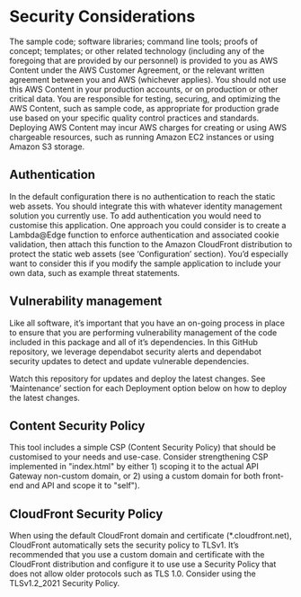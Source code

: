 # Security Considerations

The sample code; software libraries; command line tools; proofs of concept; templates; or other related technology (including any of the foregoing that are provided by our personnel) is provided to you as AWS Content under the AWS Customer Agreement, or the relevant written agreement between you and AWS (whichever applies). You should not use this AWS Content in your production accounts, or on production or other critical data. You are responsible for testing, securing, and optimizing the AWS Content, such as sample code, as appropriate for production grade use based on your specific quality control practices and standards. Deploying AWS Content may incur AWS charges for creating or using AWS chargeable resources, such as running Amazon EC2 instances or using Amazon S3 storage.

## Authentication

In the default configuration there is no authentication to reach the static web assets. You should integrate this with whatever identity management solution you currently use. To add authentication you would need to customise this application. One approach you could consider is to create a Lambda@Edge function to enforce authentication and associated cookie validation, then attach this function to the Amazon CloudFront distribution to protect the static web assets (see ‘Configuration’ section). You’d especially want to consider this if you modify the sample application to include your own data, such as example threat statements.

## Vulnerability management

Like all software, it’s important that you have an on-going process in place to ensure that you are performing vulnerability management of the code included in this package and all of it’s dependencies. In this GitHub repository, we leverage dependabot security alerts and dependabot security updates to detect and update vulnerable dependencies.

Watch this repository for updates and deploy the latest changes. See ‘Maintenance’ section for each Deployment option below on how to deploy the latest changes.

## Content Security Policy

This tool includes a simple CSP (Content Security Policy) that should be customised to your needs and use-case. Consider strengthening CSP implemented in "index.html" by either 1) scoping it to the actual API Gateway non-custom domain, or 2) using a custom domain for both front-end and API and scope it to "self").  

## CloudFront Security Policy

When using the default CloudFront domain and certificate (*.cloudfront.net), CloudFront automatically sets the security policy to TLSv1. It’s recommended that you use a custom domain and certificate with the CloudFront distribution and configure it to use use a Security Policy that does not allow older protocols such as TLS 1.0. Consider using the TLSv1.2_2021 Security Policy.